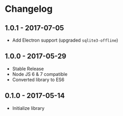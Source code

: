 # Changelog

## 1.0.1 - 2017-07-05

- Add Electron support (upgraded `sqlite3-offline`)

## 1.0.0 - 2017-05-29

- Stable Release
- Node JS 6 & 7 compatible
- Converted library to ES6

## 0.1.0 - 2017-05-14

- Initialize library
